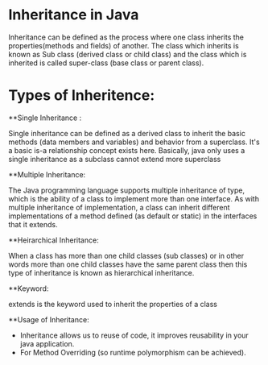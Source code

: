 # Inheritance in Java

Inheritance can be defined as the process where one class inherits the properties(methods and fields) of another.
The class which inherits is known as Sub class (derived class or child class) and the class which is inherited is called super-class (base class or parent class).

# Types of Inheritence:

**Single Inheritance :

Single inheritance can be defined as a derived class to inherit the basic methods (data members and variables) and behavior from a superclass. It's a basic is-a relationship concept exists here. Basically, java only uses a single inheritance as a subclass cannot extend more superclass

**Multiple Inheritance:

The Java programming language supports multiple inheritance of type, which is the ability of a class to implement more than one interface. As with multiple inheritance of implementation, a class can inherit different implementations of a method defined (as default or static) in the interfaces that it extends.

**Heirarchical Inheritance:

When a class has more than one child classes (sub classes) or in other words more than one child classes have the same parent class then this type of inheritance is known as hierarchical inheritance.

**Keyword:

extends is the keyword used to inherit the properties of a class

**Usage of Inheritance:

- Inheritance allows us to reuse of code, it improves reusability in your java application.
- For Method Overriding (so runtime polymorphism can be achieved).
